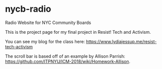# nycb-radio
Radio Website for NYC Community Boards


This is the project page for my final project in Resist! Tech and Activism. 

You can see my blog for the class here: https://www.lydiajessup.me/resist-tech-activism

The scroll bar is based off of an example by Allison Parrish: https://github.com/ITPNYU/ICM-2018/wiki/Homework-Allison.
